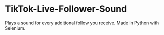 # TikTok-Live-Follower-Sound
Plays a sound for every additional follow you receive. Made in Python with Selenium.
